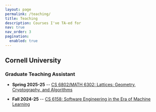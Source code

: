 ```yaml
---
layout: page
permalink: /teaching/
title: Teaching
description: Courses I've TA-ed for
nav: true
nav_order: 3
pagination:
  enabled: true
---
```


## Cornell University

### Graduate Teaching Assistant

- **Spring 2025-25** -- [CS 6802/MATH 6302: Lattices: Geometry, Cryptography, and Algorithms](https://classes.cornell.edu/browse/roster/SP25/class/CS/6802)

- **Fall 2024-25** -- [CS 6158: Software Engineering in the Era of Machine Learning](https://www.cs.cornell.edu/~saikatd/courses/cs6158-fa24/schedule.html)

<!-- _pages/teaching.md -->
<div class="teaching">

</div>
